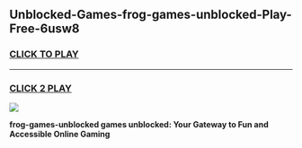 
## Unblocked-Games-frog-games-unblocked-Play-Free-6usw8
<h3>
<a href="https://premium76.site?title=frog-games-unblocked&ref=19M">CLICK TO PLAY</a></h3>
<hr>

<h3>
<a href="https://premium76.site?title=frog-games-unblocked&ref=19M">CLICK 2 PLAY</a>
  
</h3>

<a href="https://premium76.site?title=frog-games-unblocked&ref=19M"><img src="https://clearcache.store/games.png"></a>


**frog-games-unblocked games unblocked: Your Gateway to Fun and Accessible Online Gaming**
